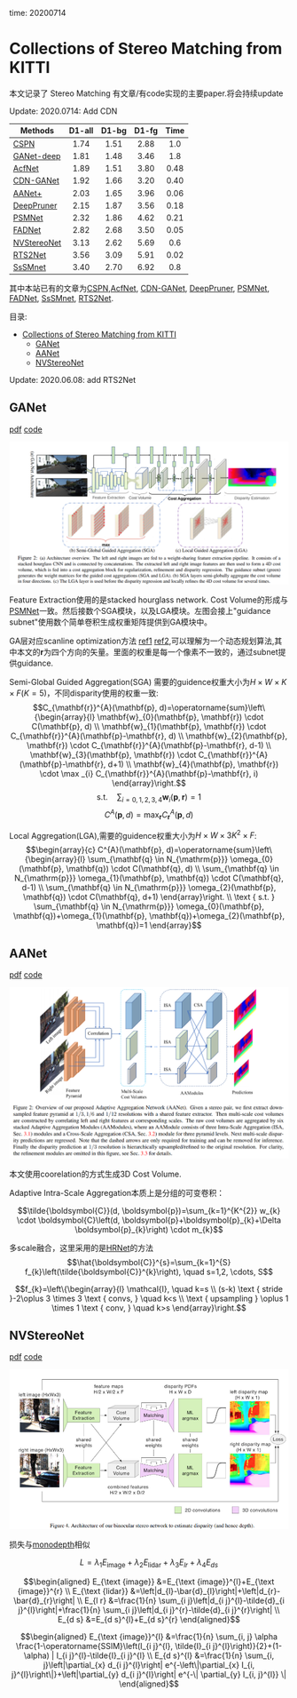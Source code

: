 time: 20200714

# Collections of Stereo Matching from KITTI

本文记录了 Stereo Matching 有文章/有code实现的主要paper.将会持续update


Update:
    2020.0714: Add CDN

|   Methods     | D1-all   | D1-bg| D1-fg| Time |
|---------------|:--------:|:------:|:------:|:------:|
| [CSPN]        |  1.74    | 1.51 | 2.88 | 1.0  |
| [GANet-deep]  |  1.81    | 1.48 | 3.46 | 1.8  |
| [AcfNet]      |  1.89    | 1.51 | 3.80 | 0.48 |
| [CDN-GANet]   |  1.92    | 1.66 | 3.20 | 0.40 |
| [AANet+]      |  2.03    | 1.65 | 3.96 | 0.06 |
| [DeepPruner]  |  2.15    | 1.87 | 3.56 | 0.18 |
| [PSMNet]      |  2.32    | 1.86 | 4.62 | 0.21 |
| [FADNet]      |  2.82    | 2.68 | 3.50 | 0.05 |
| [NVStereoNet] |  3.13    | 2.62 | 5.69 | 0.6  |
| [RTS2Net]     |  3.56    | 3.09 | 5.91 | 0.02 |
| [SsSMnet]     |  3.40    | 2.70 | 6.92 | 0.8  |

其中本站已有的文章为[CSPN],[AcfNet], [CDN-GANet], [DeepPruner], [PSMNet], [FADNet], [SsSMnet], [RTS2Net].

目录:
- [Collections of Stereo Matching from KITTI](#collections-of-stereo-matching-from-kitti)
  - [GANet](#ganet)
  - [AANet](#aanet)
  - [NVStereoNet](#nvstereonet)

Update: 2020.06.08: add RTS2Net
## GANet
[pdf](http://openaccess.thecvf.com/content_CVPR_2019/papers/Zhang_GA-Net_Guided_Aggregation_Net_for_End-To-End_Stereo_Matching_CVPR_2019_paper.pdf) [code](https://github.com/feihuzhang/GANet)

![image](res/GANet_arch.png)

Feature Extraction使用的是stacked hourglass network. Cost Volume的形成与[PSMNet]一致。然后接数个SGA模块，以及LGA模块。左图会接上"guidance subnet"使用数个简单卷积生成权重矩阵提供到GA模块中。

GA层对应scanline optimization方法 [ref1](https://core.ac.uk/download/pdf/11134866.pdf) [ref2](https://www.tugraz.at/fileadmin/user_upload/Institute/ICG/Documents/courses/robotvision/2019/RV_StereoMatching.pdf),可以理解为一个动态规划算法,其中本文的$\mathbf{r}$为四个方向的矢量。里面的权重是每一个像素不一致的，通过subnet提供guidance.

Semi-Global Guided Aggregation(SGA) 需要的guidence权重大小为$H\times W \times K\times F(K=5)$，不同disparity使用的权重一致:
$$C_{\mathbf{r}}^{A}(\mathbf{p}, d)=\operatorname{sum}\left\{\begin{array}{l}
\mathbf{w}_{0}(\mathbf{p}, \mathbf{r}) \cdot C(\mathbf{p}, d) \\
\mathbf{w}_{1}(\mathbf{p}, \mathbf{r}) \cdot C_{\mathbf{r}}^{A}(\mathbf{p}-\mathbf{r}, d) \\
\mathbf{w}_{2}(\mathbf{p}, \mathbf{r}) \cdot C_{\mathbf{r}}^{A}(\mathbf{p}-\mathbf{r}, d-1) \\
\mathbf{w}_{3}(\mathbf{p}, \mathbf{r}) \cdot C_{\mathbf{r}}^{A}(\mathbf{p}-\mathbf{r}, d+1) \\
\mathbf{w}_{4}(\mathbf{p}, \mathbf{r}) \cdot \max _{i} C_{\mathbf{r}}^{A}(\mathbf{p}-\mathbf{r}, i)
\end{array}\right.$$
$$\text {s.t.} \quad \sum_{i=0,1,2,3,4} \mathbf{w}_{i}(\mathbf{p}, \mathbf{r})=1$$
$$C^{A}(\mathbf{p}, d)=\max _{\mathbf{r}} C_{\mathbf{r}}^{A}(\mathbf{p}, d)$$

Local Aggregation(LGA),需要的guidence权重大小为$H\times W\times 3K^2 \times F$:
$$\begin{array}{c}
C^{A}(\mathbf{p}, d)=\operatorname{sum}\left\{\begin{array}{l}
\sum_{\mathbf{q} \in N_{\mathrm{p}}} \omega_{0}(\mathbf{p}, \mathbf{q}) \cdot C(\mathbf{q}, d) \\
\sum_{\mathbf{q} \in N_{\mathrm{p}}} \omega_{1}(\mathbf{p}, \mathbf{q}) \cdot C(\mathbf{q}, d-1) \\
\sum_{\mathbf{q} \in N_{\mathrm{p}}} \omega_{2}(\mathbf{p}, \mathbf{q}) \cdot C(\mathbf{q}, d+1)
\end{array}\right. \\
\text { s.t. } \sum_{\mathbf{q} \in N_{\mathrm{p}}} \omega_{0}(\mathbf{p}, \mathbf{q})+\omega_{1}(\mathbf{p}, \mathbf{q})+\omega_{2}(\mathbf{p}, \mathbf{q})=1
\end{array}$$



## AANet
[pdf](https://arxiv.org/pdf/2004.09548.pdf) [code](https://github.com/haofeixu/aanet)

![image](res/AANet_arch.png)

本文使用coorelation的方式生成3D Cost Volume.

Adaptive Intra-Scale Aggregation本质上是分组的可变卷积：

$$\tilde{\boldsymbol{C}}(d, \boldsymbol{p})=\sum_{k=1}^{K^{2}} w_{k} \cdot \boldsymbol{C}\left(d, \boldsymbol{p}+\boldsymbol{p}_{k}+\Delta \boldsymbol{p}_{k}\right) \cdot m_{k}$$

多scale融合，这里采用的是[HRNet](../../Building_Blocks/HRNet.md)的方法
$$\hat{\boldsymbol{C}}^{s}=\sum_{k=1}^{S} f_{k}\left(\tilde{\boldsymbol{C}}^{k}\right), \quad s=1,2, \cdots, S$$

$$f_{k}=\left\{\begin{array}{l}
\mathcal{I}, \quad k=s \\
(s-k) \text { stride }-2\oplus 3 \times 3 \text { convs, } \quad k<s \\
\text { upsampling } \oplus 1 \times 1 \text { conv, } \quad k>s
\end{array}\right.$$


## NVStereoNet

[pdf](http://openaccess.thecvf.com/content_cvpr_2018_workshops/papers/w14/Smolyanskiy_On_the_Importance_CVPR_2018_paper.pdf)
[code](https://github.com/NVIDIA-AI-IOT/redtail/tree/master/stereoDNN)

![image](res/nv_stereo_arch.png)

损失与[monodepth](../others/Unsupervised_depth_prediction.md)相似

$$L=\lambda_{1} E_{\text {image}}+\lambda_{2} E_{\text {lidar}}+\lambda_{3} E_{l r}+\lambda_{4} E_{d s}$$

$$\begin{aligned}
E_{\text {image}} &=E_{\text {image}}^{l}+E_{\text {image}}^{r} \\
E_{\text {lidar}} &=\left|d_{l}-\bar{d}_{l}\right|+\left|d_{r}-\bar{d}_{r}\right| \\
E_{l r} &=\frac{1}{n} \sum_{i j}\left|d_{i j}^{l}-\tilde{d}_{i j}^{l}\right|+\frac{1}{n} \sum_{i j}\left|d_{i j}^{r}-\tilde{d}_{i j}^{r}\right| \\
E_{d s} &=E_{d s}^{l}+E_{d s}^{r}
\end{aligned}$$

$$\begin{aligned}
E_{\text {image}}^{l} &=\frac{1}{n} \sum_{i, j} \alpha \frac{1-\operatorname{SSIM}\left(I_{i j}^{l}, \tilde{I}_{i j}^{l}\right)}{2}+(1-\alpha) | I_{i j}^{l}-\tilde{I}_{i j}^{l} \\
E_{d s}^{l} &=\frac{1}{n} \sum_{i, j}\left|\partial_{x} d_{i j}^{l}\right| e^{-\left\|\partial_{x} I_{i, j}^{l}\right\|}+\left|\partial_{y} d_{i j}^{l}\right| e^{-\| \partial_{y} I_{i, j}^{l}} \|
\end{aligned}$$


[CSPN]:../../Building_Blocks/SPN_CSPN.md
[AcfNet]:../others/Adaptive_Unimodal_Cost_Volume_Filtering_for_Deep_Stereo_Matching.md
[CDN-GANet]:../../3dDetection/CDN.md
[DeepPruner]:../../Building_Blocks/deepPruner.md
[PSMNet]:../others/PSMNet.md
[FADNet]:../others/FADNet.md
[SsSMnet]:../others/self_supervised_stereo.md
[GANet-deep]:#ganet
[AANet+]:#aanet
[NVStereoNet]:#nvstereonet
[RTS2Net]:Summary_of_ICRA_2020.md